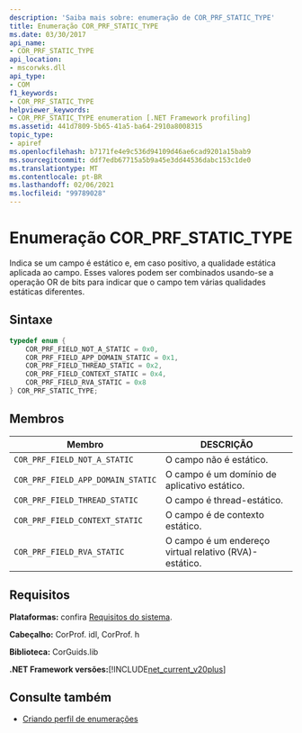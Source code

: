 ```yaml
---
description: 'Saiba mais sobre: enumeração de COR_PRF_STATIC_TYPE'
title: Enumeração COR_PRF_STATIC_TYPE
ms.date: 03/30/2017
api_name:
- COR_PRF_STATIC_TYPE
api_location:
- mscorwks.dll
api_type:
- COM
f1_keywords:
- COR_PRF_STATIC_TYPE
helpviewer_keywords:
- COR_PRF_STATIC_TYPE enumeration [.NET Framework profiling]
ms.assetid: 441d7809-5b65-41a5-ba64-2910a8008315
topic_type:
- apiref
ms.openlocfilehash: b7171fe4e9c536d94109d46ae6cad9201a15bab9
ms.sourcegitcommit: ddf7edb67715a5b9a45e3dd44536dabc153c1de0
ms.translationtype: MT
ms.contentlocale: pt-BR
ms.lasthandoff: 02/06/2021
ms.locfileid: "99789028"
---
```

# <a name="cor_prf_static_type-enumeration"></a>Enumeração COR_PRF_STATIC_TYPE

Indica se um campo é estático e, em caso positivo, a qualidade estática aplicada ao campo. Esses valores podem ser combinados usando-se a operação OR de bits para indicar que o campo tem várias qualidades estáticas diferentes.  
  
## <a name="syntax"></a>Sintaxe  
  
```cpp  
typedef enum {  
    COR_PRF_FIELD_NOT_A_STATIC = 0x0,  
    COR_PRF_FIELD_APP_DOMAIN_STATIC = 0x1,  
    COR_PRF_FIELD_THREAD_STATIC = 0x2,  
    COR_PRF_FIELD_CONTEXT_STATIC = 0x4,  
    COR_PRF_FIELD_RVA_STATIC = 0x8  
} COR_PRF_STATIC_TYPE;  
```  
  
## <a name="members"></a>Membros  
  
|Membro|DESCRIÇÃO|  
|------------|-----------------|  
|`COR_PRF_FIELD_NOT_A_STATIC`|O campo não é estático.|  
|`COR_PRF_FIELD_APP_DOMAIN_STATIC`|O campo é um domínio de aplicativo estático.|  
|`COR_PRF_FIELD_THREAD_STATIC`|O campo é thread-estático.|  
|`COR_PRF_FIELD_CONTEXT_STATIC`|O campo é de contexto estático.|  
|`COR_PRF_FIELD_RVA_STATIC`|O campo é um endereço virtual relativo (RVA)-estático.|  
  
## <a name="requirements"></a>Requisitos  

 **Plataformas:** confira [Requisitos do sistema](../../get-started/system-requirements.md).  
  
 **Cabeçalho:** CorProf. idl, CorProf. h  
  
 **Biblioteca:** CorGuids.lib  
  
 **.NET Framework versões:**[!INCLUDE[net_current_v20plus](../../../../includes/net-current-v20plus-md.md)]  
  
## <a name="see-also"></a>Consulte também

- [Criando perfil de enumerações](profiling-enumerations.md)
